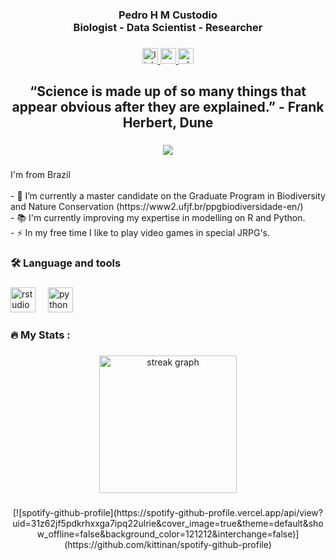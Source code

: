 <h3 align="center">Pedro H M Custodio<br>Biologist - Data Scientist - Researcher</h3>

###

<div align="center">
  <a href="https://www.linkedin.com/in/pedro-menini/" target="_blank">
    <img src="https://img.shields.io/static/v1?message=LinkedIn&logo=linkedin&label=&color=0077B5&logoColor=white&labelColor=&style=for-the-badge" height="25" alt="linkedin logo"  />
  </a>
  <a href="https://www.youtube.com/channel/UC3NbcWdfSXmVkWyB8DxIKKA" target="_blank">
    <img src="https://img.shields.io/static/v1?message=Youtube&logo=youtube&label=&color=FF0000&logoColor=white&labelColor=&style=for-the-badge" height="25" alt="youtube logo"  />
  </a>
  <a href="https://wa.me/5532991668831" target="_blank">
    <img src="https://img.shields.io/static/v1?message=Whatsapp&logo=whatsapp&label=&color=25D366&logoColor=white&labelColor=&style=for-the-badge" height="25" alt="whatsapp logo"  />
  </a>
</div>

###

<h2 align="center">“Science is made up of so many things that appear obvious after they are explained.” - Frank Herbert, Dune</h2>

###

<div align="center">
  <img src="https://visitor-badge.laobi.icu/badge?page_id=Panini210.Panini210&"  />
</div>

###

<p align="left">I'm from Brazil<br><br>- 🔭 I’m currently a master candidate on the Graduate Program in Biodiversity and Nature Conservation (https://www2.ufjf.br/ppgbiodiversidade-en/)<br>- 📚 I'm currently improving my expertise in modelling on R and Python.<br>- ⚡ In my free time I like to play video games in special JRPG's.</p>

###

<h3 align="left">🛠 Language and tools</h3>

###

<div align="left">
  <img src="https://cdn.jsdelivr.net/gh/devicons/devicon/icons/rstudio/rstudio-original.svg" height="40" alt="rstudio logo"  />
  <img width="12" />
  <img src="https://cdn.jsdelivr.net/gh/devicons/devicon/icons/python/python-original.svg" height="40" alt="python logo"  />
</div>

###

<h3 align="left">🔥   My Stats :</h3>

###

<div align="center">
  <img src="https://streak-stats.demolab.com?user=Panini210&locale=en&mode=daily&theme=dark&hide_border=false&border_radius=5&order=3" height="220" alt="streak graph"  />
</div>

###

<div align="center">
  [![spotify-github-profile](https://spotify-github-profile.vercel.app/api/view?uid=31z62jf5pdkrhxxga7ipq22ulrie&cover_image=true&theme=default&show_offline=false&background_color=121212&interchange=false)](https://github.com/kittinan/spotify-github-profile)

###
